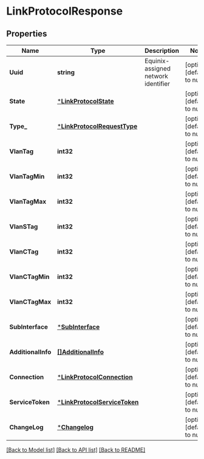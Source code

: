 # LinkProtocolResponse

## Properties
Name | Type | Description | Notes
------------ | ------------- | ------------- | -------------
**Uuid** | **string** | Equinix-assigned network identifier | [optional] [default to null]
**State** | [***LinkProtocolState**](LinkProtocolState.md) |  | [optional] [default to null]
**Type_** | [***LinkProtocolRequestType**](LinkProtocolRequestType.md) |  | [optional] [default to null]
**VlanTag** | **int32** |  | [optional] [default to null]
**VlanTagMin** | **int32** |  | [optional] [default to null]
**VlanTagMax** | **int32** |  | [optional] [default to null]
**VlanSTag** | **int32** |  | [optional] [default to null]
**VlanCTag** | **int32** |  | [optional] [default to null]
**VlanCTagMin** | **int32** |  | [optional] [default to null]
**VlanCTagMax** | **int32** |  | [optional] [default to null]
**SubInterface** | [***SubInterface**](SubInterface.md) |  | [optional] [default to null]
**AdditionalInfo** | [**[]AdditionalInfo**](AdditionalInfo.md) |  | [optional] [default to null]
**Connection** | [***LinkProtocolConnection**](LinkProtocolConnection.md) |  | [optional] [default to null]
**ServiceToken** | [***LinkProtocolServiceToken**](LinkProtocolServiceToken.md) |  | [optional] [default to null]
**ChangeLog** | [***Changelog**](Changelog.md) |  | [optional] [default to null]

[[Back to Model list]](../README.md#documentation-for-models) [[Back to API list]](../README.md#documentation-for-api-endpoints) [[Back to README]](../README.md)

